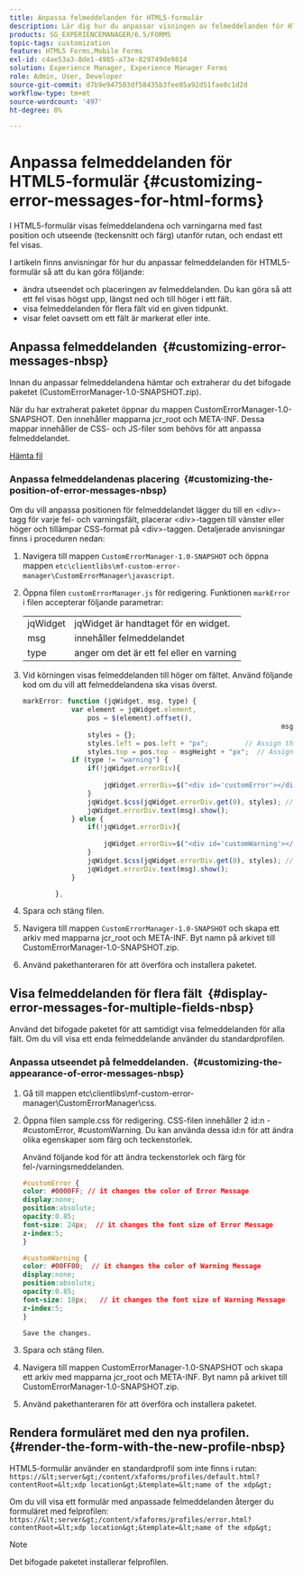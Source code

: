 ```yaml
---
title: Anpassa felmeddelanden för HTML5-formulär
description: Lär dig hur du anpassar visningen av felmeddelanden för HTML5-formulär, inklusive hur du ändrar deras position och utseende.
products: SG_EXPERIENCEMANAGER/6.5/FORMS
topic-tags: customization
feature: HTML5 Forms,Mobile Forms
exl-id: c4ae53a3-8de1-4985-a73e-829749de9814
solution: Experience Manager, Experience Manager Forms
role: Admin, User, Developer
source-git-commit: d7b9e947503df58435b3fee85a92d51fae8c1d2d
workflow-type: tm+mt
source-wordcount: '497'
ht-degree: 0%

---
```


# Anpassa felmeddelanden för HTML5-formulär {#customizing-error-messages-for-html-forms}

I HTML5-formulär visas felmeddelandena och varningarna med fast position och utseende (teckensnitt och färg) utanför rutan, och endast ett fel visas.

I artikeln finns anvisningar för hur du anpassar felmeddelanden för HTML5-formulär så att du kan göra följande:

* ändra utseendet och placeringen av felmeddelanden. Du kan göra så att ett fel visas högst upp, längst ned och till höger i ett fält.
* visa felmeddelanden för flera fält vid en given tidpunkt.
* visar felet oavsett om ett fält är markerat eller inte.

## Anpassa felmeddelanden  {#customizing-error-messages-nbsp}

Innan du anpassar felmeddelandena hämtar och extraherar du det bifogade paketet (CustomErrorManager-1.0-SNAPSHOT.zip).

När du har extraherat paketet öppnar du mappen CustomErrorManager-1.0-SNAPSHOT. Den innehåller mapparna jcr_root och META-INF. Dessa mappar innehåller de CSS- och JS-filer som behövs för att anpassa felmeddelandet.

[Hämta fil](assets/customerrormanager-1.0-snapshot.zip)

### Anpassa felmeddelandenas placering  {#customizing-the-position-of-error-messages-nbsp}

Om du vill anpassa positionen för felmeddelandet lägger du till en &lt;div>-tagg för varje fel- och varningsfält, placerar &lt;div>-taggen till vänster eller höger och tillämpar CSS-format på &lt;div>-taggen. Detaljerade anvisningar finns i proceduren nedan:

1. Navigera till mappen `CustomErrorManager-1.0-SNAPSHOT` och öppna mappen `etc\clientlibs\mf-custom-error-manager\CustomErrorManager\javascript`.
1. Öppna filen `customErrorManager.js` för redigering. Funktionen `markError` i filen accepterar följande parametrar:

   |   |  |
   |---|---|
   | jqWidget | jqWidget är handtaget för en widget. |
   | msg | innehåller felmeddelandet |
   | type | anger om det är ett fel eller en varning |

1. Vid körningen visas felmeddelanden till höger om fältet. Använd följande kod om du vill att felmeddelandena ska visas överst.

   ```javascript
   markError: function (jqWidget, msg, type) {
               var element = jqWidget.element,                                //Gives the div containing widget
                   pos = $(element).offset(),                          //Calculates the position of the div in the view port
                                                                   msgHeight = xfalib.view.util.TextMetrics.measureExtent(msg).height + 5;  //Calculating the height of the Error Message
                   styles = {};
                   styles.left = pos.left + "px";         // Assign the desired left position using pos.left. Here it is calculated for exact left of the field
                   styles.top = pos.top - msgHeight + "px";  // Assign the desired top position using pos.top. Here it is calculated for top of the field
               if (type != "warning") {
                   if(!jqWidget.errorDiv){
                                                                                   //Adding the warning div if it is not present already
                       jqWidget.errorDiv=$("<div id='customError'></div>").appendTo('body');
                   }
                   jqWidget.$css(jqWidget.errorDiv.get(0), styles); // Applying the styles to the warning div
                   jqWidget.errorDiv.text(msg).show();                     //Showing the warning message
               } else {
                   if(!jqWidget.errorDiv){
                                                                                   //Adding the error div if it is not present already
                       jqWidget.errorDiv=$("<div id='customWarning'></div>").appendTo('body');
                   }
                   jqWidget.$css(jqWidget.errorDiv.get(0), styles); // Applying the styles to the error div
                   jqWidget.errorDiv.text(msg).show();                     //Showing the warning message
               }
   
           },
   ```

1. Spara och stäng filen.
1. Navigera till mappen `CustomErrorManager-1.0-SNAPSHOT` och skapa ett arkiv med mapparna jcr_root och META-INF. Byt namn på arkivet till CustomErrorManager-1.0-SNAPSHOT.zip.
1. Använd pakethanteraren för att överföra och installera paketet.

## Visa felmeddelanden för flera fält  {#display-error-messages-for-multiple-fields-nbsp}

Använd det bifogade paketet för att samtidigt visa felmeddelanden för alla fält. Om du vill visa ett enda felmeddelande använder du standardprofilen.

### Anpassa utseendet på felmeddelanden.  {#customizing-the-appearance-of-error-messages-nbsp}

1. Gå till mappen etc\clientlibs\mf-custom-error-manager\CustomErrorManager\css.

1. Öppna filen sample.css för redigering. CSS-filen innehåller 2 id:n - #customError, #customWarning. Du kan använda dessa id:n för att ändra olika egenskaper som färg och teckenstorlek.

   Använd följande kod för att ändra teckenstorlek och färg för fel-/varningsmeddelanden.

   ```css
   #customError {
   color: #0000FF; // it changes the color of Error Message
   display:none;
   position:absolute;
   opacity:0.85;
   font-size: 24px;  // it changes the font size of Error Message
   z-index:5;
   }
   
   #customWarning {
   color: #00FF00;  // it changes the color of Warning Message
   display:none;
   position:absolute;
   opacity:0.85;
   font-size: 18px;   // it changes the font size of Warning Message
   z-index:5;
   }
   
   Save the changes.
   ```

1. Spara och stäng filen.
1. Navigera till mappen CustomErrorManager-1.0-SNAPSHOT och skapa ett arkiv med mapparna jcr_root och META-INF. Byt namn på arkivet till CustomErrorManager-1.0-SNAPSHOT.zip.
1. Använd pakethanteraren för att överföra och installera paketet.

## Rendera formuläret med den nya profilen.  {#render-the-form-with-the-new-profile-nbsp}

HTML5-formulär använder en standardprofil som inte finns i rutan: `https://&lt;server&gt;/content/xfaforms/profiles/default.html?contentRoot=&lt;xdp location&gt;&template=&lt;name of the xdp&gt;`

Om du vill visa ett formulär med anpassade felmeddelanden återger du formuläret med felprofilen: `https://&lt;server&gt;/content/xfaforms/profiles/error.html?contentRoot=&lt;xdp location&gt;&template=&lt;name of the xdp&gt;`

>[!NOTE]
>
>Det bifogade paketet installerar felprofilen.

